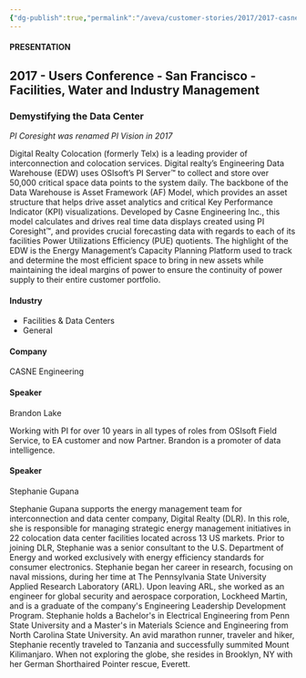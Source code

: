 ```yaml
---
{"dg-publish":true,"permalink":"/aveva/customer-stories/2017/2017-casne-engineering-demystifying-the-data-center/"}
---
```


#### PRESENTATION

## 2017 - Users Conference - San Francisco - Facilities, Water and Industry Management

### Demystifying the Data Center

*PI Coresight was renamed PI Vision in 2017*

Digital Realty Colocation (formerly Telx) is a leading provider of interconnection and colocation services. Digital realty’s Engineering Data Warehouse (EDW) uses OSIsoft’s PI Server™ to collect and store over 50,000 critical space data points to the system daily. The backbone of the Data Warehouse is Asset Framework (AF) Model, which provides an asset structure that helps drive asset analytics and critical Key Performance Indicator (KPI) visualizations. Developed by Casne Engineering Inc., this model calculates and drives real time data displays created using PI Coresight™, and provides crucial forecasting data with regards to each of its facilities Power Utilizations Efficiency (PUE) quotients. The highlight of the EDW is the Energy Management’s Capacity Planning Platform used to track and determine the most efficient space to bring in new assets while maintaining the ideal margins of power to ensure the continuity of power supply to their entire customer portfolio.

#### Industry

- Facilities & Data Centers
- General

#### Company

CASNE Engineering

#### Speaker

Brandon Lake

Working with PI for over 10 years in all types of roles from OSIsoft Field Service, to EA customer and now Partner. Brandon is a promoter of data intelligence.

#### Speaker

Stephanie Gupana

Stephanie Gupana supports the energy management team for interconnection and data center company, Digital Realty (DLR). In this role, she is responsible for managing strategic energy management initiatives in 22 colocation data center facilities located across 13 US markets. Prior to joining DLR, Stephanie was a senior consultant to the U.S. Department of Energy and worked exclusively with energy efficiency standards for consumer electronics. Stephanie began her career in research, focusing on naval missions, during her time at The Pennsylvania State University Applied Research Laboratory (ARL). Upon leaving ARL, she worked as an engineer for global security and aerospace corporation, Lockheed Martin, and is a graduate of the company's Engineering Leadership Development Program. Stephanie holds a Bachelor's in Electrical Engineering from Penn State University and a Master's in Materials Science and Engineering from North Carolina State University. An avid marathon runner, traveler and hiker, Stephanie recently traveled to Tanzania and successfully summited Mount Kilimanjaro. When not exploring the globe, she resides in Brooklyn, NY with her German Shorthaired Pointer rescue, Everett.